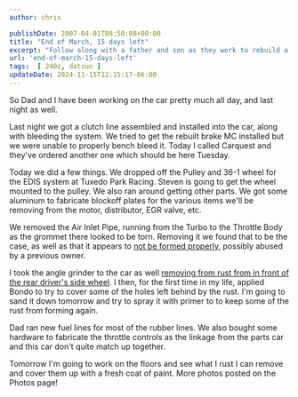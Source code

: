 ```yaml
---
author: chris

publishDate: 2007-04-01T08:50:08+00:00
title: "End of March, 15 days left"
excerpt: "Follow along with a father and son as they work to rebuild a car, tackling everything from rust repair to engine modification. Learn from their DIY jo..."
url: 'end-of-march-15-days-left'
tags:  [ 240z, datsun ] 
updateDate: 2024-11-15T12:15:17-06:00
---
```


So Dad and I have been working on the car pretty much all day, and last night as well.

Last night we got a clutch line assembled and installed into the car, along with bleeding the system. We tried to get the rebuilt brake MC installed but we were unable to properly bench bleed it. Today I called Carquest and they've ordered another one which should be here Tuesday.

Today we did a few things. We dropped off the Pulley and 36-1 wheel for the EDIS system at Tuxedo Park Racing. Steven is going to get the wheel mounted to the pulley. We also ran around getting other parts. We got some aluminum to fabricate blockoff plates for the various items we'll be removing from the motor, distributor, EGR valve, etc. 

We removed the Air Inlet Pipe, running from the Turbo to the Throttle Body as the grommet there looked to be torn. Removing it we found that to be the case, as well as that it appears to [not be formed properly](https://www.flickr.com/photos/chammond/441542048/), possibly abused by a previous owner.

I took the angle grinder to the car as well [removing from rust from in front of the rear driver's side wheel](https://www.flickr.com/photos/chammond/441539805/). I then, for the first time in my life, applied Bondo to try to cover some of the holes left behind by the rust. I'm going to sand it down tomorrow and try to spray it with primer to to keep some of the rust from forming again.

Dad ran new fuel lines for most of the rubber lines. We also bought some hardware to fabricate the throttle controls as the linkage from the parts car and this car don't quite match up together.

Tomorrow I'm going to work on the floors and see what I rust I can remove and cover them up with a fresh coat of paint. More photos posted on the Photos page!
